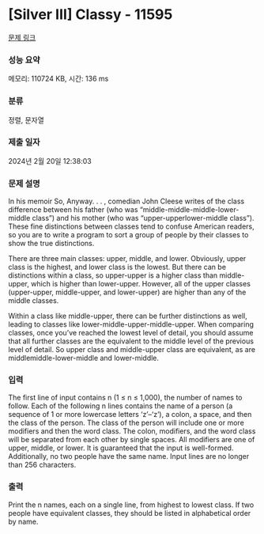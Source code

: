 # [Silver III] Classy - 11595 

[문제 링크](https://www.acmicpc.net/problem/11595) 

### 성능 요약

메모리: 110724 KB, 시간: 136 ms

### 분류

정렬, 문자열

### 제출 일자

2024년 2월 20일 12:38:03

### 문제 설명

<p>In his memoir So, Anyway. . . , comedian John Cleese writes of the class difference between his father (who was “middle-middle-middle-lower-middle class”) and his mother (who was “upper-upperlower-middle class”). These fine distinctions between classes tend to confuse American readers, so you are to write a program to sort a group of people by their classes to show the true distinctions.</p>

<p>There are three main classes: upper, middle, and lower. Obviously, upper class is the highest, and lower class is the lowest. But there can be distinctions within a class, so upper-upper is a higher class than middle-upper, which is higher than lower-upper. However, all of the upper classes (upper-upper, middle-upper, and lower-upper) are higher than any of the middle classes.</p>

<p>Within a class like middle-upper, there can be further distinctions as well, leading to classes like lower-middle-upper-middle-upper. When comparing classes, once you’ve reached the lowest level of detail, you should assume that all further classes are the equivalent to the middle level of the previous level of detail. So upper class and middle-upper class are equivalent, as are middlemiddle-lower-middle and lower-middle.</p>

### 입력 

 <p>The first line of input contains n (1 ≤ n ≤ 1,000), the number of names to follow. Each of the following n lines contains the name of a person (a sequence of 1 or more lowercase letters ‘z’–‘z’), a colon, a space, and then the class of the person. The class of the person will include one or more modifiers and then the word class. The colon, modifiers, and the word class will be separated from each other by single spaces. All modifiers are one of upper, middle, or lower. It is guaranteed that the input is well-formed. Additionally, no two people have the same name. Input lines are no longer than 256 characters.</p>

### 출력 

 <p>Print the n names, each on a single line, from highest to lowest class. If two people have equivalent classes, they should be listed in alphabetical order by name.</p>

